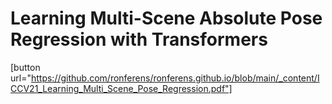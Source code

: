 # Learning Multi-Scene Absolute Pose Regression with Transformers

[button url="https://github.com/ronferens/ronferens.github.io/blob/main/_content/ICCV21_Learning_Multi_Scene_Pose_Regression.pdf"]
